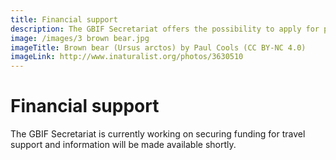 ```yaml
---
title: Financial support
description: The GBIF Secretariat offers the possibility to apply for partial funding to attend the Governing Board meeting.
image: /images/3 brown bear.jpg
imageTitle: Brown bear (Ursus arctos) by Paul Cools (CC BY-NC 4.0)
imageLink: http://www.inaturalist.org/photos/3630510
---
```


# Financial support

The GBIF Secretariat is currently working on securing funding for travel support and information will be made available shortly.
